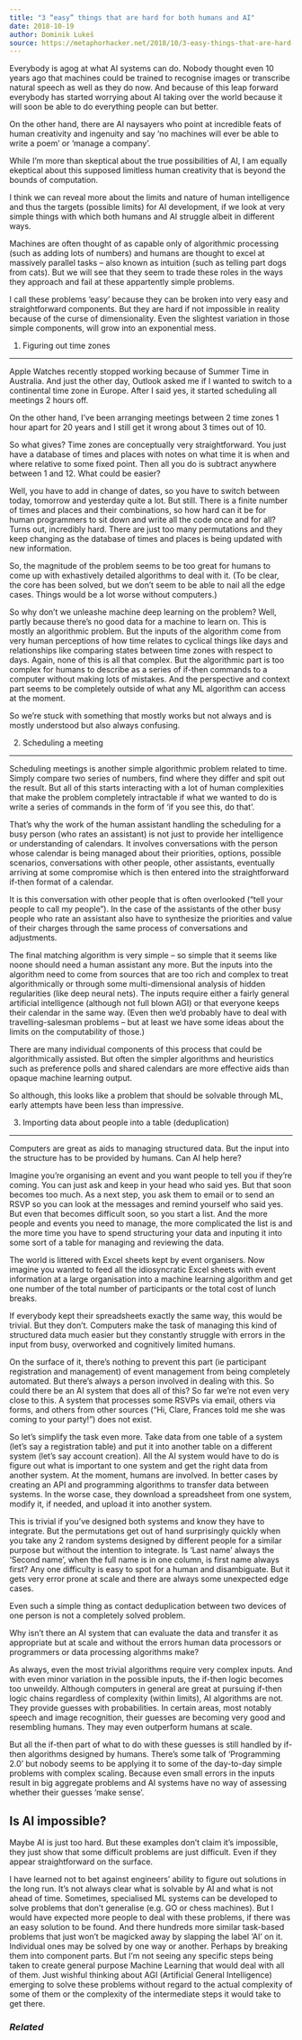 ```yaml
---
title: "3 “easy” things that are hard for both humans and AI"
date: 2018-10-19
author: Dominik Lukeš
source: https://metaphorhacker.net/2018/10/3-easy-things-that-are-hard-for-both-humans-and-ai
---
```


Everybody is agog at what AI systems can do. Nobody thought even 10 years ago that machines could be trained to recognise images or transcribe natural speech as well as they do now. And because of this leap forward everybody has started worrying about AI taking over the world because it will soon be able to do everything people can but better.

On the other hand, there are AI naysayers who point at incredible feats of human creativity and ingenuity and say ‘no machines will ever be able to write a poem’ or ‘manage a company’.

While I’m more than skeptical about the true possibilities of AI, I am equally ekeptical about this supposed limitless human creativity that is beyond the bounds of computation.

I think we can reveal more about the limits and nature of human intelligence and thus the targets (possible limits) for AI development, if we look at very simple things with which both humans and AI struggle albeit in different ways.

Machines are often thought of as capable only of algorithmic processing (such as adding lots of numbers) and humans are thought to excel at massively parallel tasks – also known as intuition (such as telling part dogs from cats). But we will see that they seem to trade these roles in the ways they approach and fail at these appartently simple problems.

I call these problems ‘easy’ because they can be broken into very easy and straightforward components. But they are hard if not impossible in reality because of the curse of dimensionality. Even the slightest variation in those simple components, will grow into an exponential mess.

1. Figuring out time zones
--------------------------

Apple Watches recently stopped working because of Summer Time in Australia. And just the other day, Outlook asked me if I wanted to switch to a continental time zone in Europe. After I said yes, it started scheduling all meetings 2 hours off.

On the other hand, I’ve been arranging meetings between 2 time zones 1 hour apart for 20 years and I still get it wrong about 3 times out of 10.

So what gives? Time zones are conceptually very straightforward. You just have a database of times and places with notes on what time it is when and where relative to some fixed point. Then all you do is subtract anywhere between 1 and 12. What could be easier?

Well, you have to add in change of dates, so you have to switch between today, tomorrow and yesterday quite a lot. But still. There is a finite number of times and places and their combinations, so how hard can it be for human programmers to sit down and write all the code once and for all? Turns out, incredibly hard. There are just too many permutations and they keep changing as the database of times and places is being updated with new information.

So, the magnitude of the problem seems to be too great for humans to come up with exhastively detailed algorithms to deal with it. (To be clear, the core has been solved, but we don’t seem to be able to nail all the edge cases. Things would be a lot worse without computers.)

So why don’t we unleashe machine deep learning on the problem? Well, partly because there’s no good data for a machine to learn on. This is mostly an algorithmic problem. But the inputs of the algorithm come from very human perceptions of how time relates to cyclical things like days and relationships like comparing states between time zones with respect to days. Again, none of this is all that complex. But the algorithmic part is too complex for humans to describe as a series of if-then commands to a computer without making lots of mistakes. And the perspective and context part seems to be completely outside of what any ML algorithm can access at the moment.

So we’re stuck with something that mostly works but not always and is mostly understood but also always confusing.

2. Scheduling a meeting
-----------------------

Scheduling meetings is another simple algorithmic problem related to time. Simply compare two series of numbers, find where they differ and spit out the result. But all of this starts interacting with a lot of human complexities that make the problem completely intractable if what we wanted to do is write a series of commands in the form of ‘if you see this, do that’.

That’s why the work of the human assistant handling the scheduling for a busy person (who rates an assistant) is not just to provide her intelligence or understanding of calendars. It involves conversations with the person whose calendar is being managed about their priorities, options, possible scenarios, conversations with other people, other assistants, eventually arriving at some compromise which is then entered into the straightforward if-then format of a calendar.

It is this conversation with other people that is often overlooked (“tell your people to call my people”). In the case of the assistants of the other busy people who rate an assistant also have to synthesize the priorities and value of their charges through the same process of conversations and adjustments.

The final matching algorithm is very simple – so simple that it seems like noone should need a human assistant any more. But the inputs into the algorithm need to come from sources that are too rich and complex to treat algorithmically or through some multi-dimensional analysis of hidden regularities (like deep neural nets). The inputs require either a fairly general artificial intelligence (although not full blown AGI) or that everyone keeps their calendar in the same way. (Even then we’d probably have to deal with travelling-salesman problems – but at least we have some ideas about the limits on the computability of those.)

There are many individual components of this process that could be algorithmically assisted. But often the simpler algorithms and heuristics such as preference polls and shared calendars are more effective aids than opaque machine learning output.

So although, this looks like a problem that should be solvable through ML, early attempts have been less than impressive.

3. Importing data about people into a table (deduplication)
-----------------------------------------------------------

Computers are great as aids to managing structured data. But the input into the structure has to be provided by humans. Can AI help here?

Imagine you’re organising an event and you want people to tell you if they’re coming. You can just ask and keep in your head who said yes. But that soon becomes too much. As a next step, you ask them to email or to send an RSVP so you can look at the messages and remind yourself who said yes. But even that becomes difficult soon, so you start a list. And the more people and events you need to manage, the more complicated the list is and the more time you have to spend structuring your data and inputing it into some sort of a table for managing and reviewing the data.

The world is littered with Excel sheets kept by event organisers. Now imagine you wanted to feed all the idiosyncratic Excel sheets with event information at a large organisation into a machine learning algorithm and get one number of the total number of participants or the total cost of lunch breaks.

If everybody kept their spreadsheets exactly the same way, this would be trivial. But they don’t. Computers make the task of managing this kind of structured data much easier but they constantly struggle with errors in the input from busy, overworked and cognitively limited humans.

On the surface of it, there’s nothing to prevent this part (ie participant registration and management) of event management from being completely automated. But there’s always a person involved in dealing with this. So could there be an AI system that does all of this? So far we’re not even very close to this. A system that processes some RSVPs via email, others via forms, and others from other sources (“Hi, Clare, Frances told me she was coming to your party!”) does not exist.

So let’s simplify the task even more. Take data from one table of a system (let’s say a registration table) and put it into another table on a different system (let’s say account creation). All the AI system would have to do is figure out what is important to one system and get the right data from another system. At the moment, humans are involved. In better cases by creating an API and programming algorithms to transfer data between systems. In the worse case, they download a spreadsheet from one system, modify it, if needed, and upload it into another system.

This is trivial if you’ve designed both systems and know they have to integrate. But the permutations get out of hand surprisingly quickly when you take any 2 random systems designed by different people for a similar purpose but without the intention to integrate. Is ‘Last name’ always the ‘Second name’, when the full name is in one column, is first name always first? Any one difficulty is easy to spot for a human and disambiguate. But it gets very error prone at scale and there are always some unexpected edge cases.

Even such a simple thing as contact deduplication between two devices of one person is not a completely solved problem.

Why isn’t there an AI system that can evaluate the data and transfer it as appropriate but at scale and without the errors human data processors or programmers or data processing algorithms make?

As always, even the most trivial algorithms require very complex inputs. And with even minor variation in the possible inputs, the if-then logic becomes too unweildy. Although computers in general are great at pursuing if-then logic chains regardless of complexity (within limits), AI algorithms are not. They provide guesses with probabilities. In certain areas, most notably speech and image recognition, their guesses are becoming very good and resembling humans. They may even outperform humans at scale.

But all the if-then part of what to do with these guesses is still handled by if-then algorithms designed by humans. There’s some talk of ‘Programming 2.0’ but nobody seems to be applying it to some of the day-to-day simple problems with complex scaling. Because even small errors in the inputs result in big aggregate problems and AI systems have no way of assessing whether their guesses ‘make sense’.

Is AI impossible?
-----------------

Maybe AI is just too hard. But these examples don’t claim it’s impossible, they just show that some difficult problems are just difficult. Even if they appear straightforward on the surface.

I have learned not to bet against engineers’ ability to figure out solutions in the long run. It’s not always clear what is solvable by AI and what is not ahead of time. Sometimes, specialised ML systems can be developed to solve problems that don’t generalise (e.g. GO or chess machines). But I would have expected more people to deal with these problems, if there was an easy solution to be found. And there hundreds more similar task-based problems that just won’t be magicked away by slapping the label ‘AI’ on it. Individual ones may be solved by one way or another. Perhaps by breaking them into component parts. But I’m not seeing any specific steps being taken to create general purpose Machine Learning that would deal with all of them. Just wishful thinking about AGI (Artificial General Intelligence) emerging to solve these problems without regard to the actual complexity of some of them or the complexity of the intermediate steps it would take to get there.

### *Related*